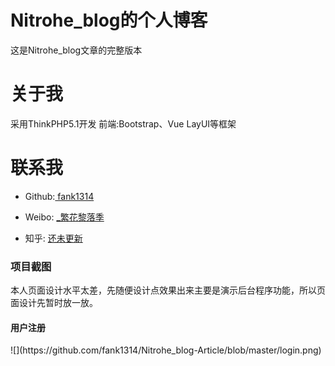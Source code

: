 # Nitrohe_blog的个人博客
这是Nitrohe_blog文章的完整版本
# 关于我
采用ThinkPHP5.1开发 前端:Bootstrap、Vue LayUI等框架
# 联系我
<ul>
<li>
<p> Github:<a href="https://github.com/fank1314"> fank1314 </a> </p>
</li>
<li>
<p>Weibo: <a href="https://weibo.com/u/6339218501" rel="nofollow"> _繁花黎落季</a></p>
</li>
<li>
<p>知乎: <a href="#" rel="nofollow"> 还未更新</a></p>
</li>
</ul>

<h3>项目截图</h3>
    <p>本人页面设计水平太差，先随便设计点效果出来主要是演示后台程序功能，所以页面设计先暂时放一放。 </p>
    <h4>用户注册</h4>
    ![](https://github.com/fank1314/Nitrohe_blog-Article/blob/master/login.png)

